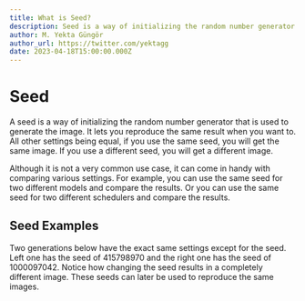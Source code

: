 ```yaml
---
title: What is Seed?
description: Seed is a way of initializing the random number generator that is used to generate the image. Learn more about it in our guide.
author: M. Yekta Güngör
author_url: https://twitter.com/yektagg
date: 2023-04-18T15:00:00.000Z
---
```


<script>
  import Cards from '$components/docs/Cards.svelte';
  import Card from '$components/docs/Card.svelte';
</script>

# Seed

A seed is a way of initializing the random number generator that is used to generate the image. It lets you reproduce the same result when you want to. All other settings being equal, if you use the same seed, you will get the same image. If you use a different seed, you will get a different image.

Although it is not a very common use case, it can come in handy with comparing various settings. For example, you can use the same seed for two different models and compare the results. Or you can use the same seed for two different schedulers and compare the results.

## Seed Examples

Two generations below have the exact same settings except for the seed. Left one has the seed of 415798970 and the right one has the seed of 1000097042. Notice how changing the seed results in a completely different image. These seeds can later be used to reproduce the same images.

<Cards>
  <Card size='wider' title="415798970" src="https://ba.stablecog.com/guide/generation-settings/seed_415798970.jpg" width="1024" height="1536"/>
  <Card size='wider' title="1000097042" src="https://ba.stablecog.com/guide/generation-settings/seed_1000097042.jpg" width="1024" height="1536"/>
  <Card size='wider' title="1602969464" src="https://ba.stablecog.com/guide/generation-settings/seed_2_1602969464.jpg" width="1024" height="1536"/>
  <Card size='wider' title="1720804046" src="https://ba.stablecog.com/guide/generation-settings/seed_2_1720804046.jpg" width="1024" height="1536"/>
</Cards>
